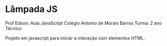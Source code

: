 # Lâmpada JS

Prof Edson: Aula JavaScript
Colégio Antonio de Morais Barros
Turma: 2 ano Técnico 

Projeto em javascript para iniciar a interação com elementos HTML.